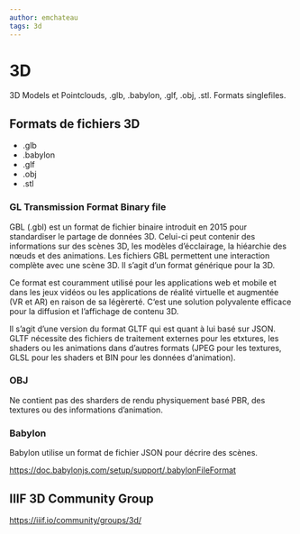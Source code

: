 ```yaml
---
author: emchateau
tags: 3d
---
```




# 3D

3D Models et Pointclouds, .glb, .babylon, .glf, .obj, .stl. Formats singlefiles.

## Formats de fichiers 3D

- .glb
- .babylon
- .glf 
- .obj
- .stl

### GL Transmission Format Binary file

GBL (.gbl)  est un format de fichier binaire introduit en 2015 pour standardiser le partage de données 3D. Celui-ci peut contenir des informations sur des scènes 3D, les modèles d’écclairage, la hiéarchie des nœuds et des animations. Les fichiers GBL permettent une interaction complète avec une scène 3D. Il s’agit d’un format générique pour la 3D.

Ce format est couramment utilisé pour les applications web et mobile et dans les jeux vidéos ou les applications de réalité virtuelle et augmentée (VR et AR) en raison de sa légèrerté. C‘est une solution polyvalente efficace pour la diffusion et l’affichage de contenu 3D.

Il s’agit d’une version du format GLTF qui est quant à lui basé sur JSON. GLTF nécessite des fichiers de traitement externes pour les etxtures, les shaders ou les animations dans d’autres formats (JPEG pour les textures, GLSL pour les shaders et BIN pour les données d‘animation).

### OBJ

Ne contient pas des sharders de rendu physiquement basé PBR, des textures ou des informations d’animation.

### Babylon

Babylon utilise un format de fichier JSON pour décrire des scènes. 

https://doc.babylonjs.com/setup/support/.babylonFileFormat



## IIIF 3D Community Group

https://iiif.io/community/groups/3d/